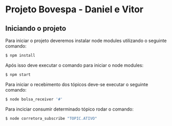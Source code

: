 # Projeto Bovespa - Daniel e Vitor

## Iniciando o projeto 

Para iniciar o projeto deveremos instalar node modules utilizando o seguinte comando:
~~~javascript
$ npm install 
~~~~

Após isso deve executar o comando para iniciar o node modules:
~~~javascript
$ npm start 
~~~~

Para iniciar o recebimento dos tópicos deve-se executar o seguinte comando:
~~~javascript
$ node bolsa_receiver '#'
~~~~

Para inciciar consumir determinado tópico rodar o comando:
~~~javascript
$ node corretora_subscribe "TOPIC.ATIVO"
~~~~


